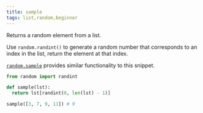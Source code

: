 ```yaml
---
title: sample
tags: list,random,beginner
---
```


Returns a random element from a list.

Use `random.randint()` to generate a random number that corresponds to an index in the list, return the element at that index.

[`random.sample`](https://docs.python.org/3/library/random.html#random.sample) provides similar functionality to this snippet.

```py
from random import randint

def sample(lst):
  return lst[randint(0, len(lst) - 1)]
```

```py
sample([3, 7, 9, 11]) # 9
```
